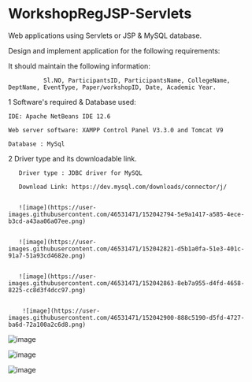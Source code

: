 # WorkshopRegJSP-Servlets

Web applications using Servlets or JSP & MySQL database.

Design and implement application for the following requirements:

It should maintain the following information:

              Sl.NO, ParticipantsID, ParticipantsName, CollegeName, DeptName, EventType, Paper/workshopID, Date, Academic Year.



1 Software's required & Database used:

    IDE: Apache NetBeans IDE 12.6 

    Web server software: XAMPP Control Panel V3.3.0 and Tomcat V9

    Database : MySql
2 Driver type and its downloadable link.

       Driver type : JDBC driver for MySQL

       Download Link: https://dev.mysql.com/downloads/connector/j/
       
       
       ![image](https://user-images.githubusercontent.com/46531471/152042794-5e9a1417-a585-4ece-b3cd-a43aa06a07ee.png)


       ![image](https://user-images.githubusercontent.com/46531471/152042821-d5b1a0fa-51e3-401c-91a7-51a93cd4682e.png)
       
       
       ![image](https://user-images.githubusercontent.com/46531471/152042863-8eb7a955-d4fd-4658-8225-cc8d3f4dcc97.png)

        
        ![image](https://user-images.githubusercontent.com/46531471/152042900-888c5190-d5fd-4727-ba6d-72a100a2c6d8.png)

![image](https://user-images.githubusercontent.com/46531471/152042922-c79e1ba2-ed44-4436-9683-15d25d16836d.png)


![image](https://user-images.githubusercontent.com/46531471/152042942-7a2d774b-eee4-4a87-8a6e-310341d1d07a.png)


![image](https://user-images.githubusercontent.com/46531471/152042975-3187e7c8-3168-4ccb-b158-0082ed91fef5.png)



